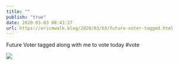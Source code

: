 ```yaml
---
title: ""
publish: "true"
date: 2020-03-03 08:43:27
url: https://ericmwalk.blog/2020/03/03/future-voter-tagged.html
---
```


Future Voter tagged along with me to vote today #vote

![](https://ericmwalk.blog/uploads/2022/c0e94c5e97.jpg)